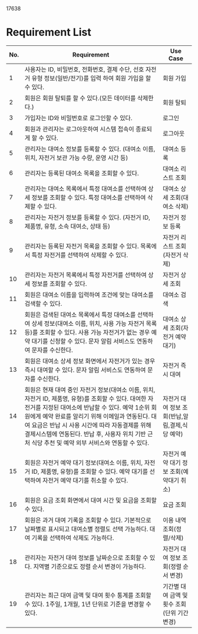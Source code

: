 17638

# Requirement List

| No. | Requirement                                                                 | Use Case                  |
|-----|-----------------------------------------------------------------------------|---------------------------|
| 1   | 사용자는 ID, 비밀번호, 전화번호, 결제 수단, 선호 자전거 유형 정보(일반/전기)를 입력 하여 회원 가입을 할 수 있다.| 회원 가입|
| 2   | 회원은 회원 탈퇴를 할 수 있다.(모든 데이터를 삭제한다.)| 회원 탈퇴                 |
| 3   | 가입자는 ID와 비밀번호로 로그인할 수 있다.| 로그인|
| 4   | 회원과 관리자는 로그아웃하여 시스템 접속이 종료되게 할 수 있다.| 로그아웃|
| 5   | 관리자는 대여소 정보를 등록할 수 있다. (대여소 이름, 위치, 자전거 보관 가능 수량, 운영 시간 등)| 대여소 등록|
| 6   | 관리자는 등록된 대여소 목록을 조회할 수 있다.| 대여소 리스트 조회||
| 7   | 관리자는 대여소 목록에서 특정 대여소를 선택하여 상세 정보를 조회할 수 있다. 특정 대여소를 선택하여 삭제할 수 있다.| 대여소 상세 조회(대여소 삭제)||
| 8  | 관리자는 자전거 정보를 등록할 수 있다. (자전거 ID, 제품명, 유형, 소속 대여소, 상태 등)| 자전거 정보 등록|
| 9  | 관리자는 등록된 자전거 목록을 조회할 수 있다. 목록에서 특정 자전거를 선택하여 삭제할 수 있다.| 자전거 리스트 조회(자전거 삭제)|
| 10  | 관리자는 자전거 목록에서 특정 자전거를 선택하여 상세 정보를 조회할 수 있다.| 자전거 상세 조회|
| 11  | 회원은 대여소 이름을 입력하여 조건에 맞는 대여소를 검색할 수 있다.| 대여소 검색|
| 12  | 회원은 검색된 대여소 목록에서 특정 대여소를 선택하여 상세 정보(대여소 이름, 위치, 사용 가능 자전거 목록 등)를 조회할 수 있다. 사용 가능 자전거가 없는 경우 예약 대기를 신청할 수 있다. 문자 알림 서비스도 연동하여 문자를 수신한다.| 대여소 상세 조회(자전거 예약 대기)|
| 13  | 회원은 대여소 상세 정보 화면에서 자전거가 있는 경우 즉시 대여할 수 있다. 문자 알림 서비스도 연동하여 문자를 수신한다.| 자전거 즉시 대여|
| 14  | 회원은 현재 대여 중인 자전거 정보(대여소 이름, 위치, 자전거 ID, 제품명, 유형)를 조회할 수 있다. 대여한 자전거를 지정된 대여소에 반납할 수 있다. 예약 1순위 회원에게 예약 완료를 알리기 위해 이메일과 연동된다. 대여 요금은 반납 시 사용 시간에 따라 자동결제를 위해 결제시스템에 연동된다. 반납 후, 사용자 위치 기반 근처 식당 추천 및 예약 외부 서비스와 연동할 수 있다.| 자전거 대여 정보 조회(반납,알림,결제,식당 예약)|
| 15  | 회원은 자전거 예약 대기 정보(대여소 이름, 위치, 자전거 ID, 제품명, 유형)를 조회할 수 있다. 예약 대기를 선택하여 자전거 예약 대기를 취소할 수 있다.| 자전거 예약 대기 정보 조회(예약대기 취소)|
| 16  | 회원은 요금 조회 화면에서 대여 시간 및 요금을 조회할 수 있다.| 요금 조회|
| 17  | 회원은 과거 대여 기록을 조회할 수 있다. 기본적으로 날짜별로 표시되고 대여소별 정렬도 선택 가능하다. 대여 기록을 선택하여 삭제도 가능하다.| 이용 내역 조회(정렬/삭제)|
| 18  | 관리자는 자전거 대여 정보를 날짜순으로 조회할 수 있다. 지역별 기준으로도 정렬 순서 변경이 가능하다.|자전거 대여 정보 조회(정렬 순서 변경)|
| 19  | 관리자는 최근 대여 금액 및 대여 횟수 통계를 조회할 수 있다. 1주일, 1개월, 1년 단위로 기준을 변경할 수 있다.|기간별 대여 금액 및 횟수 조회(단위 기간 변경)|